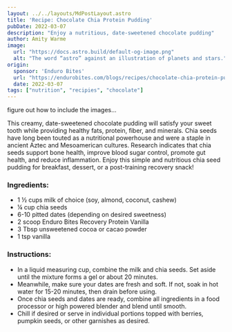 ```yaml
---
layout: ../../layouts/MdPostLayout.astro
title: 'Recipe: Chocolate Chia Protein Pudding'
pubDate: 2022-03-07
description: "Enjoy a nutritious, date-sweetened chocolate pudding"
author: Amity Warme
image: 
  url: "https://docs.astro.build/default-og-image.png"
  alt: "The word “astro” against an illustration of planets and stars."
origin: 
  sponsor: 'Enduro Bites'
  url: "https://endurobites.com/blogs/recipes/chocolate-chia-protein-pudding-recipe"
  date: 2022-03-07
tags: ["nutrition", "recipies", "chocolate"]
---
```

figure out how to include the images...

This creamy, date-sweetened chocolate pudding will satisfy your sweet tooth while providing healthy fats, protein, fiber, and minerals. Chia seeds have long been touted as a nutritional powerhouse and were a staple in ancient Aztec and Mesoamerican cultures. Research indicates that chia seeds support bone health, improve blood sugar control, promote gut health, and reduce inflammation. Enjoy this simple and nutritious chia seed pudding for breakfast, dessert, or a post-training recovery snack!

### Ingredients:

  * 1 ½ cups milk of choice (soy, almond, coconut, cashew)
  * ¼ cup chia seeds
  * 6-10 pitted dates (depending on desired sweetness)
  * 2 scoop Enduro Bites Recovery Protein Vanilla 
  * 3 Tbsp unsweetened cocoa or cacao powder
  * 1 tsp vanilla

### Instructions:

  * In a liquid measuring cup, combine the milk and chia seeds. Set aside until the mixture forms a gel or about 20 minutes.
  * Meanwhile, make sure your dates are fresh and soft. If not, soak in hot water for 15-20 minutes, then drain before using. 
  * Once chia seeds and dates are ready, combine all ingredients in a food processor or high powered blender and blend until smooth.
  * Chill if desired or serve in individual portions topped with berries, pumpkin seeds, or other garnishes as desired.
